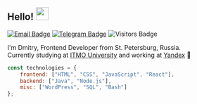 ## Hello! <img src="https://user-images.githubusercontent.com/5679180/79618120-0daffb80-80be-11ea-819e-d2b0fa904d07.gif" width="29px">

[![Email Badge](https://img.shields.io/badge/-Email-c14438?style=flat-square&logo=Gmail&logoColor=white&link=mailto:sviridov.dvv@gmail.com)](mailto:sviridov.dvv@gmail.com)
[![Telegram Badge](https://img.shields.io/badge/-Telegram-0088cc?style=flat-square&labelColor=0088cc&logo=telegram&logoColor=white&link=https://t.me/slamach)](https://t.me/slamach)
![Visitors Badge](https://komarev.com/ghpvc/?username=slamach&style=flat-square&label=Visitors)

I'm Dmitry, Frontend Developer from St. Petersburg, Russia.  
Currently studying at [ITMO University](https://itmo.ru) and working at [Yandex](https://ya.ru) 🚀

```javascript
const technologies = {
    frontend: ["HTML", "CSS", "JavaScript", "React"],
    backend: ["Java", "Node.js"],
    misc: ["WordPress", "SQL", "Bash"]
};
```
